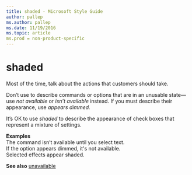 ```yaml
---
title: shaded - Microsoft Style Guide
author: pallep
ms.author: pallep
ms.date: 11/19/2016
ms.topic: article
ms.prod = non-product-specific
---
```


# shaded

Most of the time, talk about the actions that customers should take.

Don’t use to describe commands or options that are in an unusable state—use *not available* or *isn’t available* instead. If you must describe their appearance, use *appears dimmed.*

It’s OK to use *shaded* to describe the appearance of check boxes that represent a mixture of settings.

**Examples**   
The command isn’t available until you select text.  
If the option appears dimmed, it's not available.  
Selected effects appear shaded. 

**See also** [unavailable](/style-guide/a-z-word-list-term-collections/u/unavailable)
